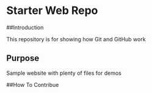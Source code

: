 # Starter Web Repo

##Introduction

This repository is for showing how Git and GitHub work

## Purpose

Sample website with plenty of files for demos

##How To Contribue
